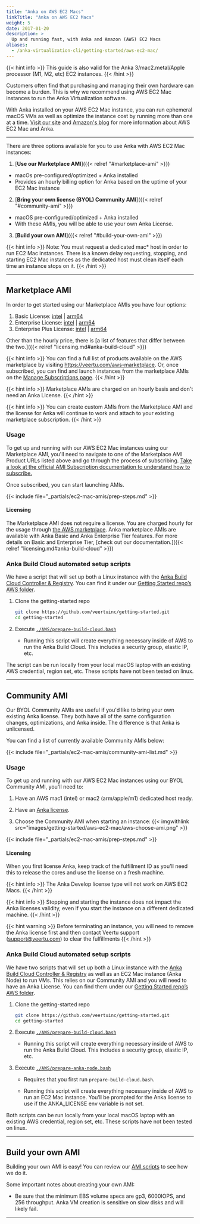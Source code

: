 ```yaml
---
title: "Anka on AWS EC2 Macs"
linkTitle: "Anka on AWS EC2 Macs"
weight: 5
date: 2017-01-20
description: >
  Up and running fast, with Anka and Amazon (AWS) EC2 Macs
aliases:
  - /anka-virtualization-cli/getting-started/aws-ec2-mac/
---
```


{{< hint info >}}
This guide is also valid for the Anka 3/mac2.metal/Apple processor (M1, M2, etc) EC2 instances.
{{< /hint >}}

Customers often find that purchasing and managing their own hardware can become a burden. This is why we recommend using AWS EC2 Mac instances to run the Anka Virtualization software.

With Anka installed on your AWS EC2 Mac instance, you can run ephemeral macOS VMs as well as optimize the instance cost by running more than one at a time. [Visit our site](https://veertu.com/aws-ec2-mac/) and [Amazon's blog](https://aws.amazon.com/blogs/compute/getting-started-with-anka-on-ec2-mac-instances/) for more information about AWS EC2 Mac and Anka.

---

There are three options available for you to use Anka with AWS EC2 Mac instances:

1. [**Use our Marketplace AMI**]({{< relref "#marketplace-ami" >}})
  - macOs pre-configured/optimized + Anka installed
  - Provides an hourly billing option for Anka based on the uptime of your EC2 Mac instance
2. [**Bring your own license (BYOL) Community AMI**]({{< relref "#community-ami" >}})
  - macOS pre-configured/optimized + Anka installed
  - With these AMIs, you will be able to use your own Anka License.
3. [**Build your own AMI**]({{< relref "#build-your-own-ami" >}})

{{< hint info >}}
Note: You must request a dedicated mac* host in order to run EC2 Mac instances. There is a known delay requesting, stopping, and starting EC2 Mac instances as the dedicated host must clean itself each time an instance stops on it.
{{< /hint >}}

---

## Marketplace AMI

In order to get started using our Marketplace AMIs you have four options:

1. Basic License: [intel](https://aws.amazon.com/marketplace/pp/prodview-tzmid5kfn2knw) | [arm64](https://aws.amazon.com/marketplace/pp/prodview-n54do7hhvqd2q)
2. Enterprise License: [intel](https://aws.amazon.com/marketplace/pp/prodview-rp7kfyl56arbe) | [arm64](https://aws.amazon.com/marketplace/pp/prodview-w6sxovunownv6)
3. Enterprise Plus License: [intel](https://aws.amazon.com/marketplace/pp/prodview-qs6yqgdbmc4vm) | [arm64](https://aws.amazon.com/marketplace/pp/prodview-td6ik34jd2z2m)

Other than the hourly price, there is [a list of features that differ between the two.]({{< relref "licensing.md#anka-build-cloud" >}})

{{< hint info >}}
You can find a full list of products available on the AWS marketplace by visiting https://veertu.com/aws-marketplace. Or, once subscribed, you can find and launch instances from the marketplace AMIs on the [Manage Subscriptions page](https://console.aws.amazon.com/marketplace/home/subscriptions?#/subscriptions).
{{< /hint >}}

{{< hint info >}}
Marketplace AMIs are charged on an hourly basis and don't need an Anka License.
{{< /hint >}}

{{< hint info >}}
You can create custom AMIs from the Marketplace AMI and the license for Anka will continue to work and attach to your existing marketplace subscription.
{{< /hint >}}

### Usage

To get up and running with our AWS EC2 Mac instances using our Marketplace AMI, you'll need to navigate to one of the Marketplace AMI Product URLs listed above and go through the process of subscribing. [Take a look at the official AMI Subscription documentation to understand how to subscribe.](https://docs.aws.amazon.com/marketplace/latest/buyerguide/buyer-ami-subscriptions.html)

Once subscribed, you can start launching AMIs.

{{< include file="_partials/ec2-mac-amis/prep-steps.md" >}}

#### Licensing

The Marketplace AMI does not require a license. You are charged hourly for the usage through [the AWS marketplace](https://docs.aws.amazon.com/marketplace/latest/userguide/pricing.html). Anka marketplace AMIs are available with Anka Basic and Anka Enterprise Tier features. For more details on Basic and Enterprise Tier, [check out our documentation.]({{< relref "licensing.md#anka-build-cloud" >}})

### Anka Build Cloud automated setup scripts

We have a script that will set up both a Linux instance with the [Anka Build Cloud Controller & Registry](https://veertu.com/anka-build/). You can find it under our [Getting Started repo’s AWS folder](https://github.com/veertuinc/getting-started#aws-aws).

1. Clone the getting-started repo

    ```bash
    git clone https://github.com/veertuinc/getting-started.git
    cd getting-started
    ```

2. Execute [`./AWS/prepare-build-cloud.bash`](https://github.com/veertuinc/getting-started#prepare-build-cloudbash)
    - Running this script will create everything necessary inside of AWS to run the Anka Build Cloud. This includes a security group, elastic IP, etc.

The script can be run locally from your local macOS laptop with an existing AWS credential, region set, etc. These scripts have not been tested on linux.

---

## Community AMI

Our BYOL Community AMIs are useful if you'd like to bring your own existing Anka license. They both have all of the same configuration changes, optimizations, and Anka inside. The difference is that Anka is unlicensed.

You can find a list of currently available Community AMIs below:

{{< include file="_partials/ec2-mac-amis/community-ami-list.md" >}}

### Usage

To get up and running with our AWS EC2 Mac instances using our BYOL Community AMI, you'll need to:

1. Have an AWS mac1 (intel) or mac2 (arm/apple/m1) dedicated host ready.

2. Have an [Anka license](https://veertu.com/anka-build-trial/).

3. Choose the Community AMI when starting an instance:
  {{< imgwithlink src="images/getting-started/aws-ec2-mac/aws-choose-ami.png" >}}

{{< include file="_partials/ec2-mac-amis/prep-steps.md" >}}

#### Licensing

When you first license Anka, keep track of the fulfillment ID as you'll need this to release the cores and use the license on a fresh machine.

{{< hint info >}}
The Anka Develop license type will not work on AWS EC2 Macs.
{{< /hint >}}

{{< hint info >}}
Stopping and starting the instance does not impact the Anka licenses validity, even if you start the instance on a different dedicated machine.
{{< /hint >}}

{{< hint warning >}}
Before terminating an instance, you will need to remove the Anka license first and then contact Veertu support (support@veertu.com) to clear the fulfillments
{{< /hint >}}

### Anka Build Cloud automated setup scripts

We have two scripts that will set up both a Linux instance with the [Anka Build Cloud Controller & Registry](https://veertu.com/anka-build/) as well as an EC2 Mac instance (Anka Node) to run VMs. This relies on our Community AMI and you will need to have an Anka License. You can find them under our [Getting Started repo’s AWS folder](https://github.com/veertuinc/getting-started#aws-aws).

1. Clone the getting-started repo

    ```bash
    git clone https://github.com/veertuinc/getting-started.git
    cd getting-started
    ```

2. Execute [`./AWS/prepare-build-cloud.bash`](https://github.com/veertuinc/getting-started#prepare-build-cloudbash)
    - Running this script will create everything necessary inside of AWS to run the Anka Build Cloud. This includes a security group, elastic IP, etc.

3. Execute [`./AWS/prepare-anka-node.bash`](https://github.com/veertuinc/getting-started#prepare-anka-nodebash)

    - Requires that you first run `prepare-build-cloud.bash`.

    - Running this script will create everything necessary inside of AWS to run an EC2 Mac instance. You’ll be prompted for the Anka license to use if the ANKA_LICENSE env variable is not set.

Both scripts can be run locally from your local macOS laptop with an existing AWS credential, region set, etc. These scripts have not been tested on linux.

---

## Build your own AMI

Building your own AMI is easy! You can review our [AMI scripts](https://github.com/veertuinc/aws-ec2-mac-amis) to see how we do it.

Some important notes about creating your own AMI:

- Be sure that the minimum EBS volume specs are gp3, 6000IOPS, and 256 throughput. Anka VM creation is sensitive on slow disks and will likely fail.

---
